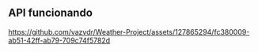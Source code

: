 <h2>API funcionando</h2>

https://github.com/vazvdr/Weather-Project/assets/127865294/fc380009-ab51-42ff-ab79-709c74f5782d

